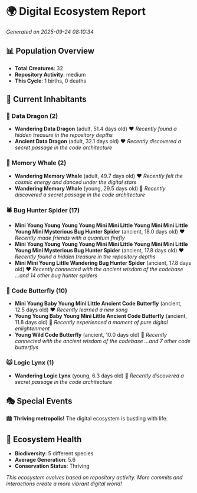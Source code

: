 # 🌍 Digital Ecosystem Report
*Generated on 2025-09-24 08:10:34*

## 📊 Population Overview
- **Total Creatures**: 32
- **Repository Activity**: medium
- **This Cycle**: 1 births, 0 deaths

## 👥 Current Inhabitants

### 🐉 Data Dragon (2)
- **Wandering Data Dragon** (adult, 51.4 days old) ❤️
  *Recently found a hidden treasure in the repository depths*
- **Ancient Data Dragon** (adult, 32.1 days old) ❤️
  *Recently discovered a secret passage in the code architecture*

### 🐋 Memory Whale (2)
- **Wandering Memory Whale** (adult, 49.7 days old) ❤️
  *Recently felt the cosmic energy and danced under the digital stars*
- **Wandering Memory Whale** (young, 29.5 days old) 💛
  *Recently discovered a secret passage in the code architecture*

### 🕷️ Bug Hunter Spider (17)
- **Mini Young Young Young Young Mini Mini Little Young Mini Mini Little Young Mini Mysterious Bug Hunter Spider** (ancient, 18.0 days old) ❤️
  *Recently made friends with a quantum firefly*
- **Mini Young Young Young Young Mini Mini Little Young Mini Mini Little Young Mini Mysterious Bug Hunter Spider** (ancient, 17.8 days old) ❤️
  *Recently found a hidden treasure in the repository depths*
- **Mini Mini Young Little Wandering Bug Hunter Spider** (ancient, 17.8 days old) ❤️
  *Recently connected with the ancient wisdom of the codebase*
  *...and 14 other bug hunter spiders*

### 🦋 Code Butterfly (10)
- **Mini Young Baby Young Mini Little Ancient Code Butterfly** (ancient, 12.5 days old) ❤️
  *Recently learned a new song*
- **Young Young Baby Young Mini Little Ancient Code Butterfly** (ancient, 11.8 days old) 💛
  *Recently experienced a moment of pure digital enlightenment*
- **Young Wild Code Butterfly** (ancient, 10.0 days old) 💛
  *Recently connected with the ancient wisdom of the codebase*
  *...and 7 other code butterflys*

### 🐱 Logic Lynx (1)
- **Wandering Logic Lynx** (young, 6.3 days old) 💚
  *Recently discovered a secret passage in the code architecture*

## 🎭 Special Events

🏙️ **Thriving metropolis!** The digital ecosystem is bustling with life.

## 🔬 Ecosystem Health
- **Biodiversity**: 5 different species
- **Average Generation**: 5.6
- **Conservation Status**: Thriving

*This ecosystem evolves based on repository activity. More commits and interactions create a more vibrant digital world!*